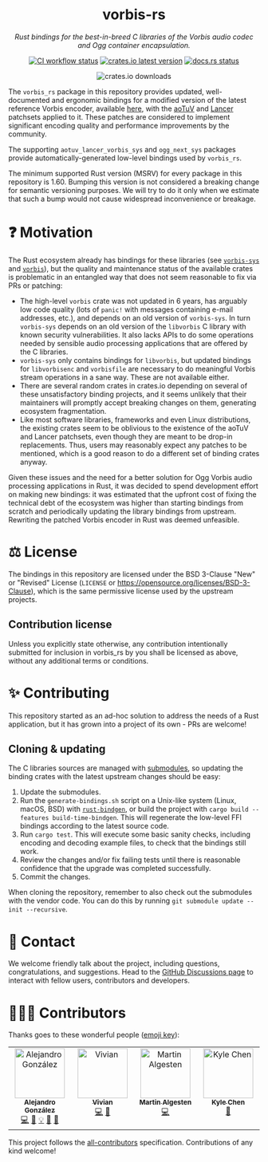 <div align="center">
<h1>vorbis-rs</h1>

<i>Rust bindings for the best-in-breed C libraries of the Vorbis audio codec and
Ogg container encapsulation.</i>

<a href="https://github.com/ComunidadAylas/vorbis-rs/actions?query=workflow%3ACI"><img alt="CI workflow status"
src="https://github.com/ComunidadAylas/vorbis-rs/actions/workflows/ci.yml/badge.svg"></a>
<a href="https://crates.io/crates/vorbis_rs"><img alt="crates.io latest version" src="https://img.shields.io/crates/v/vorbis_rs"></a>
<a href="https://docs.rs/vorbis_rs"><img alt="docs.rs status" src="https://img.shields.io/docsrs/vorbis_rs?label=docs.rs"></a>

<img alt="crates.io downloads" src="https://img.shields.io/crates/d/vorbis_rs?label=crates.io%20downloads">
</div>

The `vorbis_rs` package in this repository provides updated, well-documented and
ergonomic bindings for a modified version of the latest reference Vorbis
encoder, available [here](https://github.com/enzo1982/vorbis-aotuv-lancer), with
the [aoTuV](https://github.com/AO-Yumi/vorbis_aotuv) and
[Lancer](https://web.archive.org/web/20160408055651/http://homepage3.nifty.com/blacksword/index.htm)
patchsets applied to it. These patches are considered to implement significant
encoding quality and performance improvements by the community.

The supporting `aotuv_lancer_vorbis_sys` and `ogg_next_sys` packages provide
automatically-generated low-level bindings used by `vorbis_rs`.

The minimum supported Rust version (MSRV) for every package in this repository
is 1.60. Bumping this version is not considered a breaking change for semantic
versioning purposes. We will try to do it only when we estimate that such a bump
would not cause widespread inconvenience or breakage.

# ❓ Motivation

The Rust ecosystem already has bindings for these libraries (see
[`vorbis-sys`](https://crates.io/crates/vorbis-sys) and
[`vorbis`](https://crates.io/crates/vorbis)), but the quality and maintenance
status of the available crates is problematic in an entangled way that does not
seem reasonable to fix via PRs or patching:

- The high-level `vorbis` crate was not updated in 6 years, has arguably low
  code quality (lots of `panic!` with messages containing e-mail addresses,
  etc.), and depends on an old version of `vorbis-sys`. In turn `vorbis-sys`
  depends on an old version of the `libvorbis` C library with known security
  vulnerabilities. It also lacks APIs to do some operations needed by sensible
  audio processing applications that are offered by the C libraries.
- `vorbis-sys` only contains bindings for `libvorbis`, but updated bindings for
  `libvorbisenc` and `vorbisfile` are necessary to do meaningful Vorbis stream
  operations in a sane way. These are not available either.
- There are several random crates in crates.io depending on several of these
  unsatisfactory binding projects, and it seems unlikely that their maintainers
  will promptly accept breaking changes on them, generating ecosystem
  fragmentation.
- Like most software libraries, frameworks and even Linux distributions, the
  existing crates seem to be oblivious to the existence of the aoTuV and Lancer
  patchsets, even though they are meant to be drop-in replacements. Thus, users
  may reasonably expect any patches to be mentioned, which is a good reason to
  do a different set of binding crates anyway.

Given these issues and the need for a better solution for Ogg Vorbis audio
processing applications in Rust, it was decided to spend development effort on
making new bindings: it was estimated that the upfront cost of fixing the
technical debt of the ecosystem was higher than starting bindings from scratch
and periodically updating the library bindings from upstream. Rewriting the
patched Vorbis encoder in Rust was deemed unfeasible.

# ⚖️ License

The bindings in this repository are licensed under the BSD 3-Clause "New" or
"Revised" License (`LICENSE` or https://opensource.org/licenses/BSD-3-Clause),
which is the same permissive license used by the upstream projects.

## Contribution license

Unless you explicitly state otherwise, any contribution intentionally submitted
for inclusion in vorbis_rs by you shall be licensed as above, without any
additional terms or conditions.

# ✨ Contributing

This repository started as an ad-hoc solution to address the needs of a Rust
application, but it has grown into a project of its own - PRs are welcome!

## Cloning & updating

The C libraries sources are managed with
[submodules](https://git-scm.com/book/en/v2/Git-Tools-Submodules), so updating
the binding crates with the latest upstream changes should be easy:

1. Update the submodules.
2. Run the `generate-bindings.sh` script on a Unix-like system (Linux, macOS,
   BSD) with
   [`rust-bindgen`](https://rust-lang.github.io/rust-bindgen/command-line-usage.html),
   or build the project with `cargo build --features build-time-bindgen`. This
   will regenerate the low-level FFI bindings according to the latest source
   code.
3. Run `cargo test`. This will execute some basic sanity checks, including
   encoding and decoding example files, to check that the bindings still work.
4. Review the changes and/or fix failing tests until there is reasonable
   confidence that the upgrade was completed successfully.
5. Commit the changes.

When cloning the repository, remember to also check out the submodules with the
vendor code. You can do this by running `git submodule update --init --recursive`.

# 🤝 Contact

We welcome friendly talk about the project, including questions,
congratulations, and suggestions. Head to the [GitHub Discussions
page](https://github.com/ComunidadAylas/vorbis-rs/discussions) to interact with
fellow users, contributors and developers.

# 🧑‍🤝‍🧑 Contributors

Thanks goes to these wonderful people ([emoji key](https://allcontributors.org/docs/en/emoji-key)):

<!-- ALL-CONTRIBUTORS-LIST:START - Do not remove or modify this section -->
<!-- prettier-ignore-start -->
<!-- markdownlint-disable -->
<table>
  <tbody>
    <tr>
      <td align="center" valign="top" width="14.28%"><a href="https://github.com/AlexTMjugador"><img src="https://avatars.githubusercontent.com/u/7822554?v=4?s=100" width="100px;" alt="Alejandro González"/><br /><sub><b>Alejandro González</b></sub></a><br /><a href="https://github.com/ComunidadAylas/vorbis-rs/commits?author=AlexTMjugador" title="Code">💻</a> <a href="https://github.com/ComunidadAylas/vorbis-rs/commits?author=AlexTMjugador" title="Documentation">📖</a> <a href="#example-AlexTMjugador" title="Examples">💡</a> <a href="#maintenance-AlexTMjugador" title="Maintenance">🚧</a> <a href="#projectManagement-AlexTMjugador" title="Project Management">📆</a></td>
      <td align="center" valign="top" width="14.28%"><a href="https://github.com/vivyir"><img src="https://avatars.githubusercontent.com/u/67435287?v=4?s=100" width="100px;" alt="Vivian"/><br /><sub><b>Vivian</b></sub></a><br /><a href="https://github.com/ComunidadAylas/vorbis-rs/commits?author=vivyir" title="Code">💻</a> <a href="#ideas-vivyir" title="Ideas, Planning, & Feedback">🤔</a></td>
      <td align="center" valign="top" width="14.28%"><a href="https://dulc.es/@martin"><img src="https://avatars.githubusercontent.com/u/227204?v=4?s=100" width="100px;" alt="Martin Algesten"/><br /><sub><b>Martin Algesten</b></sub></a><br /><a href="https://github.com/ComunidadAylas/vorbis-rs/commits?author=algesten" title="Code">💻</a></td>
      <td align="center" valign="top" width="14.28%"><a href="https://github.com/astral4"><img src="https://avatars.githubusercontent.com/u/88992929?v=4?s=100" width="100px;" alt="Kyle Chen"/><br /><sub><b>Kyle Chen</b></sub></a><br /><a href="#ideas-astral4" title="Ideas, Planning, & Feedback">🤔</a></td>
    </tr>
  </tbody>
</table>

<!-- markdownlint-restore -->
<!-- prettier-ignore-end -->

<!-- ALL-CONTRIBUTORS-LIST:END -->

This project follows the
[all-contributors](https://github.com/all-contributors/all-contributors)
specification. Contributions of any kind welcome!
